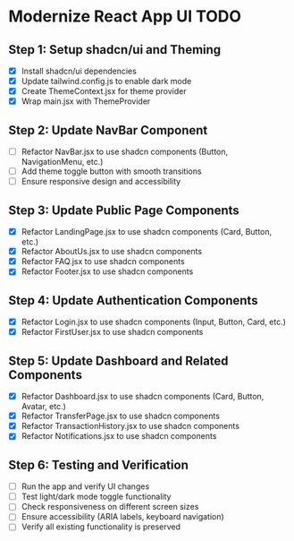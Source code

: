 # Modernize React App UI TODO

## Step 1: Setup shadcn/ui and Theming
- [x] Install shadcn/ui dependencies
- [x] Update tailwind.config.js to enable dark mode
- [x] Create ThemeContext.jsx for theme provider
- [x] Wrap main.jsx with ThemeProvider

## Step 2: Update NavBar Component
- [ ] Refactor NavBar.jsx to use shadcn components (Button, NavigationMenu, etc.)
- [ ] Add theme toggle button with smooth transitions
- [ ] Ensure responsive design and accessibility

## Step 3: Update Public Page Components
- [x] Refactor LandingPage.jsx to use shadcn components (Card, Button, etc.)
- [x] Refactor AboutUs.jsx to use shadcn components
- [x] Refactor FAQ.jsx to use shadcn components
- [x] Refactor Footer.jsx to use shadcn components

## Step 4: Update Authentication Components
- [x] Refactor Login.jsx to use shadcn components (Input, Button, Card, etc.)
- [x] Refactor FirstUser.jsx to use shadcn components

## Step 5: Update Dashboard and Related Components
- [x] Refactor Dashboard.jsx to use shadcn components (Card, Button, Avatar, etc.)
- [x] Refactor TransferPage.jsx to use shadcn components
- [x] Refactor TransactionHistory.jsx to use shadcn components
- [x] Refactor Notifications.jsx to use shadcn components

## Step 6: Testing and Verification
- [ ] Run the app and verify UI changes
- [ ] Test light/dark mode toggle functionality
- [ ] Check responsiveness on different screen sizes
- [ ] Ensure accessibility (ARIA labels, keyboard navigation)
- [ ] Verify all existing functionality is preserved
